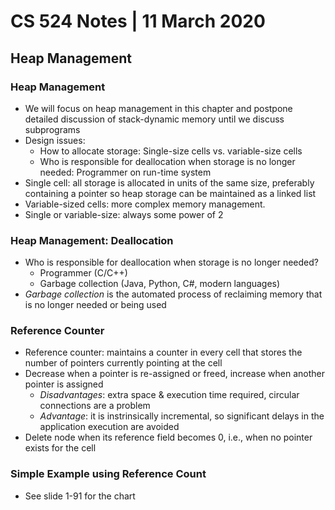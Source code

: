 # CS 524 Notes | 11 March 2020
## Heap Management
### Heap Management
- We will focus on heap management in this chapter and postpone detailed discussion of stack-dynamic memory until we discuss subprograms
- Design issues:
  - How to allocate storage: Single-size cells vs. variable-size cells
  - Who is responsible for deallocation when storage is no longer needed: Programmer on run-time system
- Single cell: all storage is allocated in units of the same size, preferably containing a pointer so heap storage can be maintained as a linked list
- Variable-sized cells: more complex memory management.
- Single or variable-size: always some power of 2

### Heap Management: Deallocation
- Who is responsible for deallocation when storage is no longer needed?
  - Programmer (C/C++)
  - Garbage collection (Java, Python, C#, modern languages)
- *Garbage collection* is the automated process of reclaiming memory that is no longer needed or being used

### Reference Counter
- Reference counter: maintains a counter in every cell that stores the number of pointers currently pointing at the cell
- Decrease when a pointer is re-assigned or freed, increase when another pointer is assigned
  - *Disadvantages*: extra space & execution time required, circular connections are a problem
  - *Advantage*: it is instrinsically incremental, so significant delays in the application execution are avoided
- Delete node when its reference field becomes 0, i.e., when no pointer exists for the cell

### Simple Example using Reference Count
- See slide 1-91 for the chart

### 
